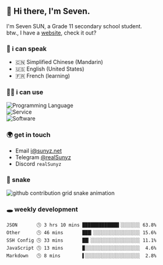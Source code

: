 <!-- DO NOT FORGET TO PULL BEFORE PUSHING -->
## 👋 Hi there, I'm Seven.

I'm Seven SUN, a Grade 11 secondary school student.  
btw., I have a [website](https://sunyz.net), check it out?

### 💬 i can speak

* 🇨🇳 Simplified Chinese (Mandarin)  
* 🇺🇸 English (United States)  
* 🇫🇷 French (learning)

### 👩‍💻 i can use

![Programming Language](https://skillicons.dev/icons?i=cpp,html,python,nodejs,nextjs,tailwind,bash,latex,md)  
![Service](https://skillicons.dev/icons?i=docker,git,nginx,cloudflare,workers,github,linux,vercel,mysql)  
![Software](https://skillicons.dev/icons?i=ai,pr,ps,xd,figma,vim,vscode,pycharm,clion)

### 🌍 get in touch

* Email <i@sunyz.net>
* Telegram [@realSunyz](https://t.me/realSunyz)
* Discord `realSunyz`

### 🐍 snake
<picture>
  <source media="(prefers-color-scheme: dark)" srcset="https://raw.githubusercontent.com/realSunyz/realSunyz/main/snake/snake-dark.svg" />
  <source media="(prefers-color-scheme: light)" srcset="https://raw.githubusercontent.com/realSunyz/realSunyz/main/snake/snake.svg" />
  <img alt="github contribution grid snake animation" src="github-snake.svg" />
</picture>

### 🕳️ weekly development
<!-- waka-box start -->
```text
JSON       🕓 3 hrs 10 mins █████████████▍░░░░░░░ 63.8%
Other      🕓 46 mins       ███▎░░░░░░░░░░░░░░░░░ 15.6%
SSH Config 🕓 33 mins       ██▎░░░░░░░░░░░░░░░░░░ 11.1%
JavaScript 🕓 13 mins       ▉░░░░░░░░░░░░░░░░░░░░  4.6%
Markdown   🕓 8 mins        ▌░░░░░░░░░░░░░░░░░░░░  2.8%
```
<!-- Powered by https://github.com/realSunyz/waka-box-go . -->
<!-- waka-box end -->